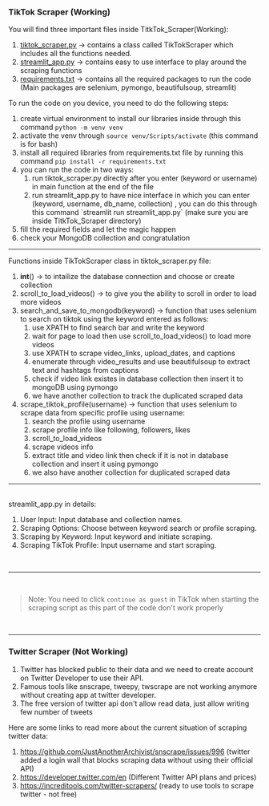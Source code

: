 ### TikTok Scraper (Working)
You will find three important files inside TitkTok_Scraper(Working):
1. [tiktok_scraper.py](TikTok_Scraper\tiktok_scraper.py) -> contains a class called TikTokScraper which includes all the functions needed.
2. [streamlit_app.py](TikTok_Scraper\streamlit_app.py) -> contains easy to use interface to play around the scraping functions
3. [requirements.txt](TikTok_Scraper\requirements.txt) -> contains all the required packages to run the code (Main packages are selenium, pymongo, beautifulsoup, streamlit)

To run the code on you device, you need to do the following steps:
1. create virtual environment to install our libraries inside through this command `python -m venv venv`
2. activate the venv through `source venv/Scripts/activate` (this command is for bash)
3. install all required libraries from requirements.txt file by running this command `pip install -r requirements.txt`
4. you can run the code in two ways:
   <ol>
   <li>  run tiktok_scraper.py directly after you enter (keyword or username) in main function at the end of the file </li>
    <li> run streamlit_app.py to have nice interface in which you can enter (keyword, username, db_name, collection)
        , you can do this through this command `streamlit run streamlit_app.py` (make sure you are inside TitkTok_Scraper directory) </li>
   </ol>
6. fill the required fields and let the magic happen
7. check your MongoDB collection and congratulation

----
Functions inside TikTokScraper class in tiktok_scraper.py file:
1. __int__() -> to intailize the database connection and choose or create collection
2. scroll_to_load_videos() -> to give you the ability to scroll in order to load more videos
3. search_and_save_to_mongodb(keyword) -> function that uses selenium to search on tiktok using the keyword entered as follows:
                                            <ol>
                                            <li> use XPATH to find search bar and write the keyword</li>
                                            <li> wait for page to load then use scroll_to_load_videos() to load more videos</li>
                                            <li> use XPATH to scrape video_links, upload_dates, and captions</li>
                                            <li> enumerate through video_results and use beautifulsoup to extract text and hashtags from captions</li>
                                            <li> check if video link existes in database collection then insert it to mongoDB using pymongo</li>
                                            <li> we have another collection to track the duplicated scraped data</li>
                                            </ol>
4. scrape_tiktok_profile(username) -> function that uses selenium to scrape data from specific profile using username:
                                        <ol>
                                        <li>search the profile using username</li>
                                        <li>scrape profile info like following, followers, likes</li>
                                        <li>scroll_to_load_videos</li>
                                        <li>scrape videos info</li>
                                        <li>extract title and video link then check if it is not in database collection and insert it using pymongo</li>
                                        <li>we also have another collection for duplicated scraped data</li>
                                        </ol>
<be>

-----
<br>
streamlit_app.py in details:

1. User Input: Input database and collection names.
2. Scraping Options: Choose between keyword search or profile scraping.
3. Scraping by Keyword: Input keyword and initiate scraping.
4. Scraping TikTok Profile: Input username and start scraping.

<br>

-----

<br>

> Note: You need to click `continue as guest` in TikTok when starting the scraping script as this part of the code don't work properly
<br>

-----
<be>

### Twitter Scraper (Not Working)

1. Twitter has blocked public to their data and we need to create account on Twitter Developer to use their API.
2. Famous tools like snscrape, tweepy, twscrape are not working anymore without creating app at twitter developer.
3. The free version of twitter api don't allow read data, just allow writing few number of tweets

Here are some links to read more about the current situation of scraping twitter data:

1. https://github.com/JustAnotherArchivist/snscrape/issues/996 (twitter added a login wall that blocks scraping data without using their official API)
2. https://developer.twitter.com/en (Different Twitter API plans and prices)
3. https://increditools.com/twitter-scrapers/ (ready to use tools to scrape twitter - not free)



                                            


